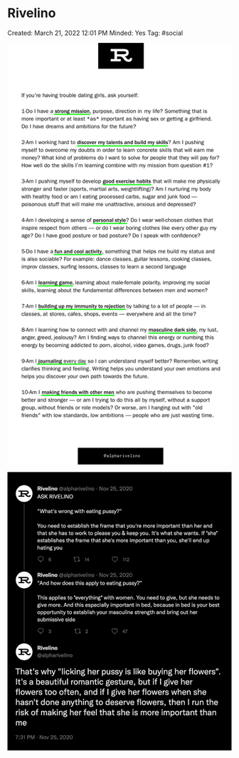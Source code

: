 # Rivelino

Created: March 21, 2022 12:01 PM
Minded: Yes
Tag: #social

![Untitled](Root/Cursos/Social/Rivelino/Untitled.png)

![Untitled](Root/Cursos/Social/Rivelino/Untitled%201.png)